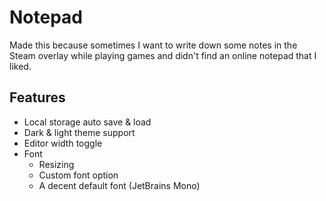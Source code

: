 # Notepad
 
Made this because sometimes I want to write down some notes in the Steam overlay while playing games and didn't find an online notepad that I liked.

## Features
- Local storage auto save & load
- Dark & light theme support
- Editor width toggle
- Font
   - Resizing
   - Custom font option
   - A decent default font (JetBrains Mono)
